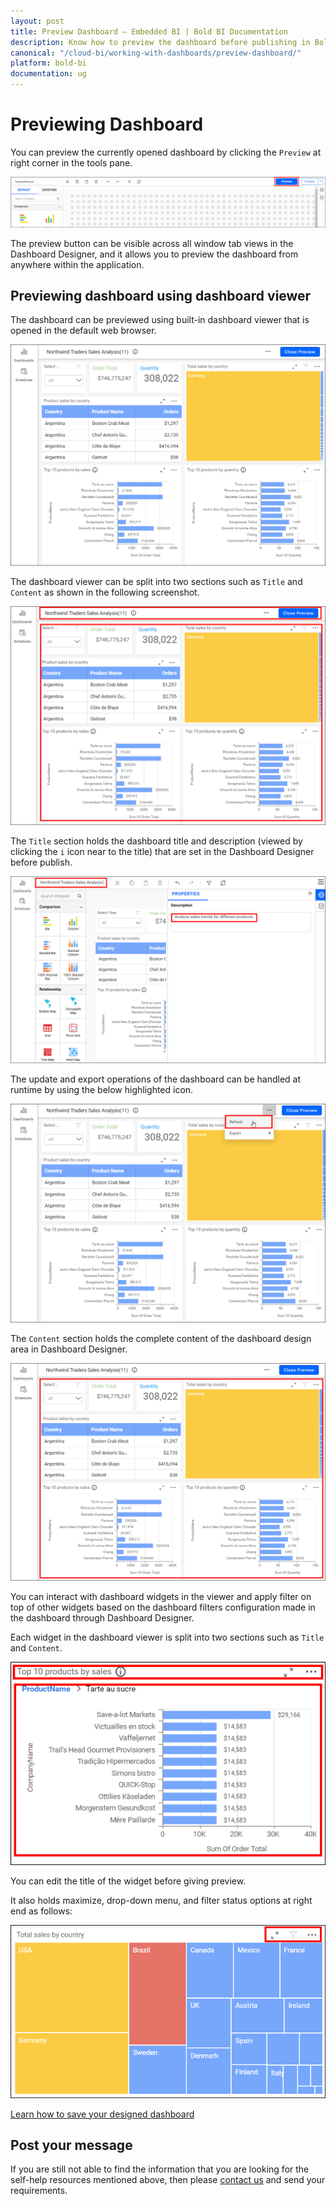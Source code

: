 ```yaml
---
layout: post
title: Preview Dashboard – Embedded BI | Bold BI Documentation
description: Know how to preview the dashboard before publishing in Bold BI for embedding and make sure the configurations made are appropriate and meet the needs.
canonical: "/cloud-bi/working-with-dashboards/preview-dashboard/"
platform: bold-bi
documentation: ug
---
```


# Previewing Dashboard

  You can preview the currently opened dashboard by clicking the `Preview` at right corner in the tools pane.
  
  ![Preview](/static/assets/embedded/working-with-dashboards/preview-dashboards/images/preview.png)
  
  The preview button can be visible across all window tab views in the Dashboard Designer, and it allows you to preview the dashboard from anywhere within the application.
  
## Previewing dashboard using dashboard viewer

   The dashboard can be previewed using built-in dashboard viewer that is opened in the default web browser.
   
   ![Dashboard preview](/static/assets/embedded/working-with-dashboards/preview-dashboards/images/dashboardpreview.png)
   
   The dashboard viewer can be split into two sections such as `Title` and `Content` as shown in the following screenshot.
   
   ![Title and content](/static/assets/embedded/working-with-dashboards/preview-dashboards/images/titleandcontent.png)
   
   The `Title` section holds the dashboard title and description (viewed by clicking the `i` icon near to the title) that are set in the Dashboard Designer before publish.
   
   ![Dashboard title](/static/assets/embedded/working-with-dashboards/preview-dashboards/images/dashboardtitle.png)
   
   The update and export operations of the dashboard can be handled at runtime by using the below highlighted icon.
   
   ![Update dashboard](/static/assets/embedded/working-with-dashboards/preview-dashboards/images/updatedashboard.png)
   
   The `Content` section holds the complete content of the dashboard design area in Dashboard Designer.
   
   ![Dashboard content](/static/assets/embedded/working-with-dashboards/preview-dashboards/images/dashboardcontent.png)
   
   You can interact with dashboard widgets in the viewer and apply filter on top of other widgets based on the dashboard filters configuration made in the dashboard through Dashboard Designer.

   Each widget in the dashboard viewer is split into two sections such as `Title` and `Content`.
   
   ![Widget title and content](/static/assets/embedded/working-with-dashboards/preview-dashboards/images/widgettitleandcontent.png)
   
   You can edit the title of the widget before giving preview.
   
   It also holds maximize, drop-down menu, and filter status options at right end as follows:
   
   ![Maximize filter icon](/static/assets/embedded/working-with-dashboards/preview-dashboards/images/maximizefiltericon.png)


[Learn how to save your designed dashboard](/embedded-bi/working-with-dashboards/publish-dashboard/)
   
## Post your message
   
   If you are still not able to find the information that you are looking for the self-help resources mentioned above, then please [contact us](https://www.boldbi.com/contact) and send your requirements.
